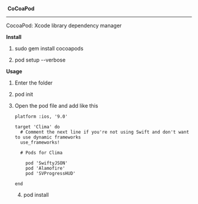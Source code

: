 ​                                  						 **CoCoaPod**

------

CocoaPod:   Xcode library dependency manager



**Install** 

1. sudo gem install cocoapods

2. pod setup --verbose

**Usage**

1. Enter the folder

2. pod init

3. Open the pod file and add like this 

   ```
   platform :ios, '9.0'
   
   target 'Clima' do
     # Comment the next line if you're not using Swift and don't want to use dynamic frameworks
     use_frameworks!
   
     # Pods for Clima
   
       pod 'SwiftyJSON'
       pod 'Alamofire'
       pod 'SVProgressHUD'
   
   end
   
   ```

   4. pod install 





